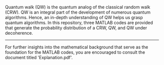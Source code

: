 Quantum walk (QW) is the quantum analog of the classical random walk (CRW). QW is an integral part of the development of numerous quantum algorithms. Hence, an in-depth understanding of QW helps us grasp quantum algorithms. In this repository, three MATLAB codes are provided that generate the probability distribution of a CRW, QW, and QW under decoherence. 

***********************************************************************************************************************************************************************

For further insights into the mathematical background that serve as the foundation for the MATLAB codes, you are encouraged to consult the document titled 'Explanation.pdf'.
